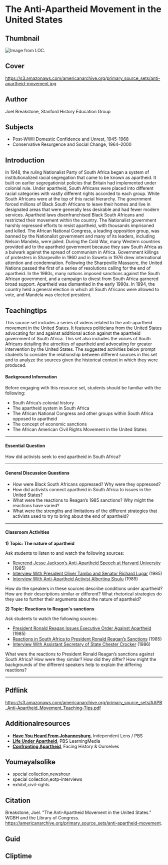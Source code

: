 # The Anti-Apartheid Movement in the United States 

## Thumbnail

![Image from LOC.](https://s3.amazonaws.com/americanarchive.org/primary_source_sets/anti-apartheid-movement_420px.png "Image from LOC.")

## Cover
https://s3.amazonaws.com/americanarchive.org/primary_source_sets/anti-apartheid-movement.jpg

## Author

Joel Breakstone, Stanford History Education Group

## Subjects

- Post-WWII Domestic Confidence and Unrest, 1945-1968
- Conservative Resurgence and Social Change, 1964–2000

## Introduction
In 1948, the ruling Nationalist Party of South Africa began a system of institutionalized racial segregation that came to be known as apartheid. It built on earlier segregationist policies that Britain had implemented under colonial rule. Under apartheid, South Africans were placed into different racial categories with vastly different rights accorded to each group. White South Africans were at the top of this racial hierarchy. The government forced millions of Black South Africans to leave their homes and live in designated areas that were generally less desirable and had fewer modern services. Apartheid laws disenfranchised Black South Africans and restricted their movement within the country. The Nationalist government harshly repressed efforts to resist apartheid, with thousands imprisoned and killed. The African National Congress, a leading opposition group, was banned by the Nationalist government and many of its leaders, including Nelson Mandela, were jailed. During the Cold War, many Western countries provided aid to the apartheid government because they saw South Africa as a bulwark against the spread of communism in Africa. Government killings of protesters in Sharpeville in 1960 and in Soweto in 1976 drew international attention and condemnation. Following the Sharpeville Massacre, the United Nations passed the first of a series of resolutions calling for the end of apartheid. In the 1980s, many nations imposed sanctions against the South African government, and a campaign to divest from South Africa garnered broad support. Apartheid was dismantled in the early 1990s. In 1994, the country held a general election in which all South Africans were allowed to vote, and Mandela was elected president. 

## Teachingtips

This source set includes a series of videos related to the anti-apartheid movement in the United States. It features politicians from the United States advocating for and against additional action against the apartheid government of South Africa. This set also includes the voices of South Africans detailing the atrocities of apartheid and advocating for greater intervention by the United States. The suggested activities below prompt students to consider the relationship between different sources in this set and to analyze the sources given the historical context in which they were produced. 

#### Background Information

Before engaging with this resource set, students should be familiar with the following:

- South Africa’s colonial history
- The apartheid system in South Africa
- The African National Congress and other groups within South Africa opposed to apartheid
- The concept of economic sanctions
- The African American Civil Rights Movement in the United States

<hr>

#### Essential Question 

How did activists seek to end apartheid in South Africa?  

<hr>

#### General Discussion Questions

- How were Black South Africans oppressed? Why were they oppressed? 
- How did activists connect apartheid in South Africa to issues in the United States?
- What were the reactions to Reagan’s 1985 sanctions? Why might the reactions have varied? 
- What were the strengths and limitations of the different strategies that activists used to try to bring about the end of apartheid? 


<hr>

#### Classroom Activities

**1) Topic: The nature of apartheid**

Ask students to listen to and watch the following sources:   

- [Reverend Jesse Jackson’s Anti-Apartheid Speech at Harvard University](/primary_source_sets/anti-apartheid-movement/2-15-pv6b27q331) (1985)
- [Interview With President Oliver Tambo and Senator Richard Lugar](/primary_source_sets/anti-apartheid-movement/3-507-3f4kk94v96) (1985)
- [Interview With Anti-Apartheid Activist Albertina Sisulu](/primary_source_sets/anti-apartheid-movement/10-507-1n7xk8540p) (1989)


How do the speakers in these sources describe conditions under apartheid? How are their descriptions similar or different? What rhetorical strategies do they use to further their arguments about the nature of apartheid?

**2) Topic: Reactions to Reagan's sanctions**
  
Ask students to watch the following sources: 

- [President Ronald Reagan Issues Executive Order Against Apartheid](/primary_source_sets/anti-apartheid-movement/5-507-t43hx16j4f) (1985)
- [Reactions in South Africa to President Ronald Reagan’s Sanctions](/primary_source_sets/anti-apartheid-movement/7-507-4b2x34n68t) (1985)
- [Interview With Assistant Secretary of State Chester Crocker](/primary_source_sets/anti-apartheid-movement/8-507-1j9765b01t) (1986)

What were the reactions to President Ronald Reagan’s sanctions against South Africa? How were they similar? How did they differ? How might the backgrounds of the different speakers help to explain the differing reactions? 


<hr>

## Pdflink

https://s3.amazonaws.com/americanarchive.org/primary_source_sets/AAPB_Anti-Apartheid_Movement_Teaching-Tips.pdf


## Additionalresources

- [**Have You Heard From Johannesburg**](https://www.pbs.org/independentlens/documentaries/have-you-heard-from-johannesburg/), Independent Lens / PBS
- [**Life Under Apartheid**](https://pbslearningmedia.org/resource/2e34f9e7-1338-4502-82c3-957d0fa1143b/life-under-apartheid/), PBS LearningMedia
- [**Confronting Apartheid**](https://www.facinghistory.org/resource-library/confronting-apartheid), Facing History & Ourselves


## Youmayalsolike
- special collection,newshour
- special collection,eotp-interviews
- exhibit,civil-rights

## Citation

Breakstone, Joel. "The Anti-Apartheid Movement in the United States." WGBH and the Library of Congress. https://americanarchive.org/primary_source_sets/anti-apartheid-movement.

## Guid
## Cliptime
